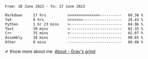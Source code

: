 <!--START_SECTION:waka-->

```txt
From: 10 June 2023 - To: 17 June 2023

Markdown     17 hrs          >>>>>>>>>>>>>>>----------   60.38 %
TeX          8 hrs           >>>>>>>------------------   28.43 %
Python       1 hr 23 mins    >------------------------   04.96 %
Text         39 mins         >------------------------   02.35 %
C++          35 mins         >------------------------   02.07 %
Assembly     10 mins         -------------------------   00.65 %
Other        8 mins          -------------------------   00.48 %
```

<!--END_SECTION:waka-->

<!-- [![grayxu's github stats](https://github-readme-stats.vercel.app/api?username=grayxu&count_private=true&show_icons=true)](https://github.com/grayxu) -->

✔ Know more about me: [About - Gray's grind](https://www.grayxu.cn/)
